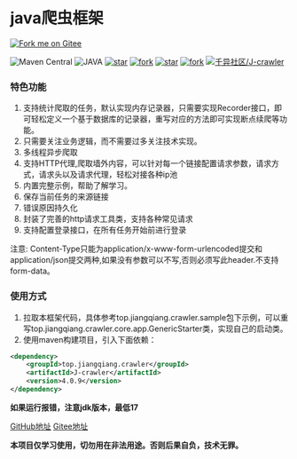 # java爬虫框架
[![Fork me on Gitee](https://gitee.com/qianyi-community/J-crawler/widgets/widget_4.svg)](https://gitee.com/qianyi-community/J-crawler)

![Maven Central](https://img.shields.io/maven-central/v/top.jiangqiang.crawler/J-crawler)
![JAVA](https://img.shields.io/badge/JAVA-17+-green.svg)
[![star](https://gitee.com/qianyi-community/J-crawler/badge/star.svg?theme=dark)](https://gitee.com/qianyi-community/J-crawler/stargazers)
[![fork](https://gitee.com/qianyi-community/J-crawler/badge/fork.svg?theme=dark)](https://gitee.com/qianyi-community/J-crawler/members)
[![star](https://img.shields.io/github/stars/jiangqiang1996/J-crawler?style=social)](https://github.com/jiangqiang1996/J-crawler/stargazers)
[![fork](https://img.shields.io/github/forks/jiangqiang1996/J-crawler?style=social)](https://github.com/jiangqiang1996/J-crawler/network/members)
[![千异社区/J-crawler](https://gitee.com/qianyi-community/J-crawler/widgets/widget_card.svg?colors=4183c4,ffffff,ffffff,e3e9ed,666666,9b9b9b)](https://gitee.com/qianyi-community/J-crawler)

### 特色功能

1. 支持统计爬取的任务，默认实现内存记录器，只需要实现Recorder接口，即可轻松定义一个基于数据库的记录器，重写对应的方法即可实现断点续爬等功能。
2. 只需要关注业务逻辑，而不需要过多关注技术实现。
4. 多线程异步爬取
5. 支持HTTP代理,爬取墙外内容，可以针对每一个链接配置请求参数，请求方式，请求头以及请求代理，轻松对接各种ip池
6. 内置完整示例，帮助了解学习。
7. 保存当前任务的来源链接
8. 错误原因持久化
9. 封装了完善的http请求工具类，支持各种常见请求
10. 支持配置登录接口，在所有任务开始前进行登录

注意:
Content-Type只能为application/x-www-form-urlencoded提交和application/json提交两种,如果没有参数可以不写,否则必须写此header.不支持form-data。

### 使用方式
1. 拉取本框架代码，具体参考top.jiangqiang.crawler.sample包下示例，可以重写top.jiangqiang.crawler.core.app.GenericStarter类，实现自己的启动类。
2. 使用maven构建项目，引入下面依赖：
```XML
<dependency>
    <groupId>top.jiangqiang.crawler</groupId>
    <artifactId>J-crawler</artifactId>
    <version>4.0.9</version>
</dependency>
```

**如果运行报错，注意jdk版本，最低17**

[GitHub地址](https://github.com/jiangqiang1996/J-crawler)
[Gitee地址](https://gitee.com/qianyi-community/J-crawler)


**本项目仅学习使用，切勿用在非法用途。否则后果自负，技术无罪。**

